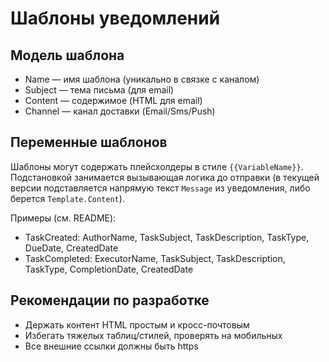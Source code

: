 # Шаблоны уведомлений

## Модель шаблона
- Name — имя шаблона (уникально в связке с каналом)
- Subject — тема письма (для email)
- Content — содержимое (HTML для email)
- Channel — канал доставки (Email/Sms/Push)

## Переменные шаблонов
Шаблоны могут содержать плейсхолдеры в стиле `{{VariableName}}`. Подстановкой занимается вызывающая логика до отправки (в текущей версии подставляется напрямую текст `Message` из уведомления, либо берется `Template.Content`).

Примеры (см. README):
- TaskCreated: AuthorName, TaskSubject, TaskDescription, TaskType, DueDate, CreatedDate
- TaskCompleted: ExecutorName, TaskSubject, TaskDescription, TaskType, CompletionDate, CreatedDate

## Рекомендации по разработке
- Держать контент HTML простым и кросс-почтовым
- Избегать тяжелых таблиц/стилей, проверять на мобильных
- Все внешние ссылки должны быть https
